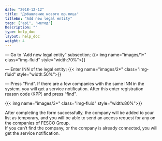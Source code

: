 ```yaml
---
date: "2018-12-12"
title: "Добавление нового юр.лица"
titleEn: "Add new legal entity"
tags: ["api", "метод"]
Description: ""
type: help_doc
layout: help_doc
weight: 4
---
```


— Go to “Add new legal entity” subsection;
{{< img name="images/1*" class="img-fluid" style="width:70%">}}
<br/>

— Enter INN of the legal entity;
{{< img name="images/2*" class="img-fluid" style="width:50%">}}
<br/>

— Press “Find”. 
If there are a few companies with the same INN in the system, you will get a service notification.
After this enter registration reason code (KPP) and press “find”.

{{< img name="images/3*" class="img-fluid" style="width:80%">}}

After completing the form successfully, the company will be added to your list as temporary, and you will be able to send an access request for any on the companies of FESCO Group. <br/>
If you can’t find the company, or the company is already connected, you will get the service notification.
